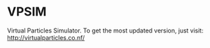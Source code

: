 # VPSIM
Virtual Particles Simulator. 
To get the most updated version, just visit: http://virtualparticles.co.nf/
